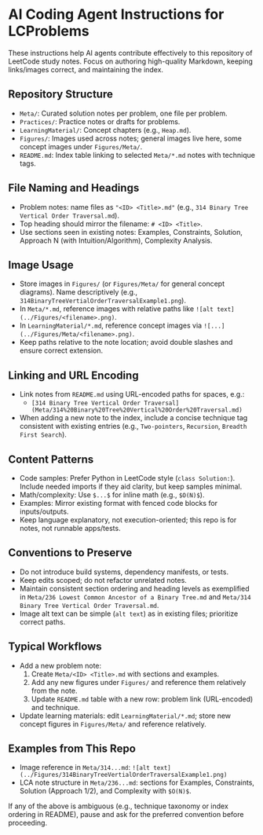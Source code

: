 # AI Coding Agent Instructions for LCProblems

These instructions help AI agents contribute effectively to this repository of LeetCode study notes. Focus on authoring high-quality Markdown, keeping links/images correct, and maintaining the index.

## Repository Structure
- `Meta/`: Curated solution notes per problem, one file per problem.
- `Practices/`: Practice notes or drafts for problems.
- `LearningMaterial/`: Concept chapters (e.g., `Heap.md`).
- `Figures/`: Images used across notes; general images live here, some concept images under `Figures/Meta/`.
- `README.md`: Index table linking to selected `Meta/*.md` notes with technique tags.

## File Naming and Headings
- Problem notes: name files as `"<ID> <Title>.md"` (e.g., `314 Binary Tree Vertical Order Traversal.md`).
- Top heading should mirror the filename: `# <ID> <Title>`.
- Use sections seen in existing notes: Examples, Constraints, Solution, Approach N (with Intuition/Algorithm), Complexity Analysis.

## Image Usage
- Store images in `Figures/` (or `Figures/Meta/` for general concept diagrams). Name descriptively (e.g., `314BinaryTreeVertialOrderTraversalExample1.png`).
- In `Meta/*.md`, reference images with relative paths like `![alt text](../Figures/<filename>.png)`.
- In `LearningMaterial/*.md`, reference concept images via `![...](../Figures/Meta/<filename>.png)`.
- Keep paths relative to the note location; avoid double slashes and ensure correct extension.

## Linking and URL Encoding
- Link notes from `README.md` using URL-encoded paths for spaces, e.g.:
  - `[314 Binary Tree Vertical Order Traversal](Meta/314%20Binary%20Tree%20Vertical%20Order%20Traversal.md)`
- When adding a new note to the index, include a concise technique tag consistent with existing entries (e.g., `Two-pointers`, `Recursion`, `Breadth First Search`).

## Content Patterns
- Code samples: Prefer Python in LeetCode style (`class Solution:`). Include needed imports if they aid clarity, but keep samples minimal.
- Math/complexity: Use `$...$` for inline math (e.g., `$O(N)$`).
- Examples: Mirror existing format with fenced code blocks for inputs/outputs.
- Keep language explanatory, not execution-oriented; this repo is for notes, not runnable apps/tests.

## Conventions to Preserve
- Do not introduce build systems, dependency manifests, or tests.
- Keep edits scoped; do not refactor unrelated notes.
- Maintain consistent section ordering and heading levels as exemplified in `Meta/236 Lowest Common Ancestor of a Binary Tree.md` and `Meta/314 Binary Tree Vertical Order Traversal.md`.
- Image alt text can be simple (`alt text`) as in existing files; prioritize correct paths.

## Typical Workflows
- Add a new problem note:
  1) Create `Meta/<ID> <Title>.md` with sections and examples.
  2) Add any new figures under `Figures/` and reference them relatively from the note.
  3) Update `README.md` table with a new row: problem link (URL-encoded) and technique.
- Update learning materials: edit `LearningMaterial/*.md`; store new concept figures in `Figures/Meta/` and reference relatively.

## Examples from This Repo
- Image reference in `Meta/314...md`: `![alt text](../Figures/314BinaryTreeVertialOrderTraversalExample1.png)`
- LCA note structure in `Meta/236...md`: sections for Examples, Constraints, Solution (Approach 1/2), and Complexity with `$O(N)$`.

If any of the above is ambiguous (e.g., technique taxonomy or index ordering in README), pause and ask for the preferred convention before proceeding.
